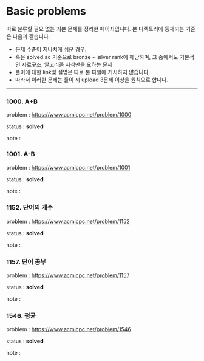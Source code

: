 
# Basic problems

따로 분류할 필요 없는 기본 문제를 정리한 페이지입니다.
본 디렉토리에 등재되는 기준은 다음과 같습니다.

* 문제 수준이 지나치게 쉬운 경우.
* 혹은 solved.ac 기준으로 bronze ~ silver rank에 해당하며, 그 중에서도 기본적인 자료구조, 알고리즘 지식만을 요하는 문제
* 풀이에 대한 link및 설명은 따로 본 파일에 게시하지 않습니다.
* 따라서 이러한 문제는 풀이 시 upload 3문제 이상을 원칙으로 합니다.

---

### 1000. A+B

problem : https://www.acmicpc.net/problem/1000

status : **solved**

note : 

### 1001. A-B

problem : https://www.acmicpc.net/problem/1001

status : **solved**

note : 

### 1152. 단어의 개수

problem : https://www.acmicpc.net/problem/1152

status : **solved**

note : 

### 1157. 단어 공부

problem : https://www.acmicpc.net/problem/1157

status : **solved**

note :

### 1546. 평균

problem : https://www.acmicpc.net/problem/1546

status : **solved**

note : 
